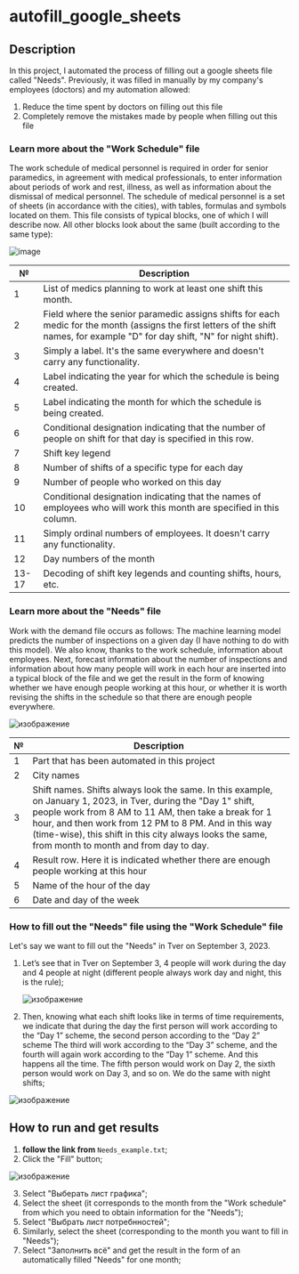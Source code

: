 # autofill_google_sheets
## Description
In this project, I automated the process of filling out a google sheets file called "Needs". Previously, it was filled in manually by my company's employees (doctors) and my automation allowed:
1. Reduce the time spent by doctors on filling out this file
2. Completely remove the mistakes made by people when filling out this file
### Learn more about the "Work Schedule" file
The work schedule of medical personnel is required in order for senior paramedics, in agreement with medical professionals, to enter information about periods of work and rest, illness, as well as information about the dismissal of medical personnel. The schedule of medical personnel is a set of sheets (in accordance with the cities), with tables, formulas and symbols located on them.
This file consists of typical blocks, one of which I will describe now. All other blocks look about the same (built according to the same type):

![image](https://github.com/CompilerCaster/autofill_google_sheets/assets/128957307/1decaf24-06a2-4e28-b7a5-45e94b3ec085)

| №  | Description                      |
|----|-----------------------------------------|
| 1  | List of medics planning to work at least one shift this month. |
| 2  | Field where the senior paramedic assigns shifts for each medic for the month (assigns the first letters of the shift names, for example "D" for day shift, "N" for night shift). |
| 3  | Simply a label. It's the same everywhere and doesn't carry any functionality. |
| 4  | Label indicating the year for which the schedule is being created. |
| 5  | Label indicating the month for which the schedule is being created. |
| 6  | Conditional designation indicating that the number of people on shift for that day is specified in this row. |
| 7  | Shift key legend |
| 8  | Number of shifts of a specific type for each day |
| 9  | Number of people who worked on this day |
| 10 | Conditional designation indicating that the names of employees who will work this month are specified in this column. |
| 11 | Simply ordinal numbers of employees. It doesn't carry any functionality. |
| 12 | Day numbers of the month |
| 13-17 | Decoding of shift key legends and counting shifts, hours, etc. |

### Learn more about the "Needs" file

Work with the demand file occurs as follows: The machine learning model predicts the number of inspections on a given day (I have nothing to do with this model). We also know, thanks to the work schedule, information about employees. Next, forecast information about the number of inspections and information about how many people will work in each hour are inserted into a typical block of the file and we get the result in the form of knowing whether we have enough people working at this hour, or whether it is worth revising the shifts in the schedule so that there are enough people everywhere.

![изображение](https://github.com/CompilerCaster/autofill_google_sheets/assets/128957307/5ac4cd13-d344-4310-9db1-ab9174edeb8e)

| №  | Description                                          |
|----|--------------------------------------------------------------|
| 1  | Part that has been automated in this project                 |
| 2  | City names                                                    |
| 3  | Shift names. Shifts always look the same. In this example, on January 1, 2023, in Tver, during the "Day 1" shift, people work from 8 AM to 11 AM, then take a break for 1 hour, and then work from 12 PM to 8 PM. And in this way (time-wise), this shift in this city always looks the same, from month to month and from day to day. |
| 4  | Result row. Here it is indicated whether there are enough people working at this hour |
| 5  | Name of the hour of the day                                   |
| 6  | Date and day of the week                                      |

### How to fill out the "Needs" file using the "Work Schedule" file
Let's say we want to fill out the "Needs" in Tver on September 3, 2023.
1. Let’s see that in Tver on September 3, 4 people will work during the day and 4 people at night (different people always work day and night, this is the rule);

   ![изображение](https://github.com/CompilerCaster/autofill_google_sheets/assets/128957307/63af7f70-be95-4f92-8ebb-a1255cbba23b)

3. Then, knowing what each shift looks like in terms of time requirements, we indicate that during the day the first person will work according to the “Day 1” scheme, the second person according to the “Day 2” scheme
The third will work according to the “Day 3” scheme, and the fourth will again work according to the “Day 1” scheme. And this happens all the time. The fifth person would work on Day 2, the sixth person would work on Day 3, and so on. We do the same with night shifts;

![изображение](https://github.com/CompilerCaster/autofill_google_sheets/assets/128957307/e80028c9-4a5e-4b96-ad88-66352d083857)

## How to run and get results

1. **follow the link from** ```Needs_example.txt```;
2. Click the "Fill" button;
   
  ![изображение](https://github.com/CompilerCaster/autofill_google_sheets/assets/128957307/f51f41f6-40ad-4b6f-a4ed-2dce78e970f5)

3. Select "Выберать лист графика";
4. Select the sheet (it corresponds to the month from the "Work schedule" from which you need to obtain information for the "Needs");
5. Select "Выбрать лист потребнностей";
6. Similarly, select the sheet (corresponding to the month you want to fill in "Needs");
7. Select "Заполнить всё" and get the result in the form of an automatically filled "Needs" for one month;










